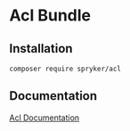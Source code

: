 # Acl Bundle

## Installation

```
composer require spryker/acl
```

## Documentation

[Acl Documentation](https://spryker.github.io/acl/index.html)
